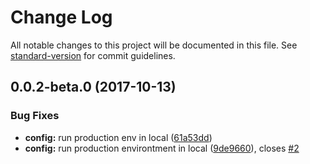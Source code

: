 # Change Log

All notable changes to this project will be documented in this file. See [standard-version](https://github.com/conventional-changelog/standard-version) for commit guidelines.

<a name="0.0.2-beta.0"></a>
## 0.0.2-beta.0 (2017-10-13)


### Bug Fixes

* **config:** run production env in local ([61a53dd](https://github.com/yussan/react-redux-isomorphic-boilerplate/commit/61a53dd))
* **config:** run production environtment in local ([9de9660](https://github.com/yussan/react-redux-isomorphic-boilerplate/commit/9de9660)), closes [#2](https://github.com/yussan/react-redux-isomorphic-boilerplate/issues/2)
